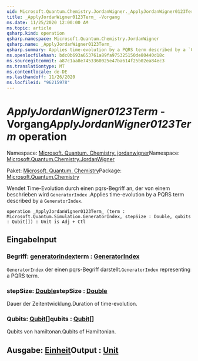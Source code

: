 ```yaml
---
uid: Microsoft.Quantum.Chemistry.JordanWigner._ApplyJordanWigner0123Term_
title: _ApplyJordanWigner0123Term_ -Vorgang
ms.date: 11/25/2020 12:00:00 AM
ms.topic: article
qsharp.kind: operation
qsharp.namespace: Microsoft.Quantum.Chemistry.JordanWigner
qsharp.name: _ApplyJordanWigner0123Term_
qsharp.summary: Applies time-evolution by a PQRS term described by a `GeneratorIndex`.
ms.openlocfilehash: bdc0b693a653761a89fa975325150de80440d18c
ms.sourcegitcommit: a87c1aa8e7453360025e47ba614f25b02ea84ec3
ms.translationtype: MT
ms.contentlocale: de-DE
ms.lasthandoff: 11/26/2020
ms.locfileid: "96215978"
---
```

# <a name="_applyjordanwigner0123term_-operation"></a><span data-ttu-id="9d4a3-102">_ApplyJordanWigner0123Term_ -Vorgang</span><span class="sxs-lookup"><span data-stu-id="9d4a3-102">_ApplyJordanWigner0123Term_ operation</span></span>

<span data-ttu-id="9d4a3-103">Namespace: [Microsoft. Quantum. Chemistry. jordanwigner](xref:Microsoft.Quantum.Chemistry.JordanWigner)</span><span class="sxs-lookup"><span data-stu-id="9d4a3-103">Namespace: [Microsoft.Quantum.Chemistry.JordanWigner](xref:Microsoft.Quantum.Chemistry.JordanWigner)</span></span>

<span data-ttu-id="9d4a3-104">Paket: [Microsoft. Quantum. Chemistry](https://nuget.org/packages/Microsoft.Quantum.Chemistry)</span><span class="sxs-lookup"><span data-stu-id="9d4a3-104">Package: [Microsoft.Quantum.Chemistry](https://nuget.org/packages/Microsoft.Quantum.Chemistry)</span></span>


<span data-ttu-id="9d4a3-105">Wendet Time-Evolution durch einen pqrs-Begriff an, der von einem beschrieben wird `GeneratorIndex` .</span><span class="sxs-lookup"><span data-stu-id="9d4a3-105">Applies time-evolution by a PQRS term described by a `GeneratorIndex`.</span></span>

```qsharp
operation _ApplyJordanWigner0123Term_ (term : Microsoft.Quantum.Simulation.GeneratorIndex, stepSize : Double, qubits : Qubit[]) : Unit is Adj + Ctl
```


## <a name="input"></a><span data-ttu-id="9d4a3-106">Eingabe</span><span class="sxs-lookup"><span data-stu-id="9d4a3-106">Input</span></span>

### <a name="term--generatorindex"></a><span data-ttu-id="9d4a3-107">Begriff: [generatorindex](xref:Microsoft.Quantum.Simulation.GeneratorIndex)</span><span class="sxs-lookup"><span data-stu-id="9d4a3-107">term : [GeneratorIndex](xref:Microsoft.Quantum.Simulation.GeneratorIndex)</span></span>

<span data-ttu-id="9d4a3-108">`GeneratorIndex` der einen pqrs-Begriff darstellt.</span><span class="sxs-lookup"><span data-stu-id="9d4a3-108">`GeneratorIndex` representing a PQRS term.</span></span>


### <a name="stepsize--double"></a><span data-ttu-id="9d4a3-109">stepSize: [Double](xref:microsoft.quantum.lang-ref.double)</span><span class="sxs-lookup"><span data-stu-id="9d4a3-109">stepSize : [Double](xref:microsoft.quantum.lang-ref.double)</span></span>

<span data-ttu-id="9d4a3-110">Dauer der Zeitentwicklung.</span><span class="sxs-lookup"><span data-stu-id="9d4a3-110">Duration of time-evolution.</span></span>


### <a name="qubits--qubit"></a><span data-ttu-id="9d4a3-111">Qubits: [Qubit](xref:microsoft.quantum.lang-ref.qubit)[]</span><span class="sxs-lookup"><span data-stu-id="9d4a3-111">qubits : [Qubit](xref:microsoft.quantum.lang-ref.qubit)[]</span></span>

<span data-ttu-id="9d4a3-112">Qubits von hamiltonan.</span><span class="sxs-lookup"><span data-stu-id="9d4a3-112">Qubits of Hamiltonian.</span></span>



## <a name="output--unit"></a><span data-ttu-id="9d4a3-113">Ausgabe: [Einheit](xref:microsoft.quantum.lang-ref.unit)</span><span class="sxs-lookup"><span data-stu-id="9d4a3-113">Output : [Unit](xref:microsoft.quantum.lang-ref.unit)</span></span>

